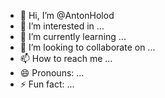 - 👋 Hi, I’m @AntonHolod
- 👀 I’m interested in ...
- 🌱 I’m currently learning ...
- 💞️ I’m looking to collaborate on ...
- 📫 How to reach me ...
- 😄 Pronouns: ...
- ⚡ Fun fact: ...

<!---
AntonHolod/AntonHolod is a ✨ special ✨ repository because its `README.md` (this file) appears on your GitHub profile.
You can click the Preview link to take a look at your changes.
--->
